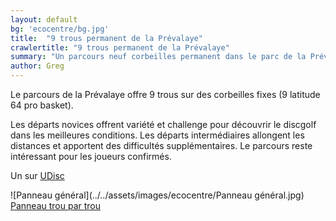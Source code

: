 ```yaml
---
layout: default
bg: 'ecocentre/bg.jpg'
title:  "9 trous permanent de la Prévalaye"
crawlertitle: "9 trous permanent de la Prévalaye"
summary: "Un parcours neuf corbeilles permanent dans le parc de la Prévalaye à Rennes. Départ novice & intermédiaire avec de vrai challenge"
author: Greg
---
```


Le parcours de la Prévalaye offre 9 trous sur des corbeilles fixes (9 latitude 64 pro basket). 

Les départs novices offrent variété et challenge pour découvrir le discgolf dans les meilleures conditions. Les départs intermédiaires allongent les distances et apportent des difficultés supplémentaires. Le parcours reste intéressant pour les joueurs confirmés.



Un sur [UDisc](https://udisc.com/)

![Panneau général](../../assets/images/ecocentre/Panneau général.jpg)
[Panneau trou par trou](../../assets/images/ecocentre/panneaux_trou_par_trou.pdf)
